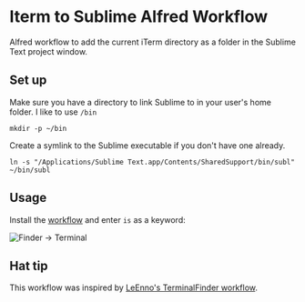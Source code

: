# Iterm to Sublime Alfred Workflow


Alfred workflow to add the current iTerm directory as a folder in the Sublime Text project window.

## Set up


Make sure you have a directory to link Sublime to in your user's home folder. I like to use `/bin`  

```
mkdir -p ~/bin
```
Create a symlink to the Sublime executable if you don't have one already.  

```
ln -s "/Applications/Sublime Text.app/Contents/SharedSupport/bin/subl" ~/bin/subl 
```

## Usage
Install the [workflow](https://raw.github.com/kevinSuttle/alfred-iterm-sublime/master/iTermSublimeText.alfredworkflow) and enter `is` as a keyword:

![Finder → Terminal](https://raw.github.com/kevinSuttle/alfred-iterm-sublime/master/screenshot.png)

Hat tip
-------

This workflow was inspired by [LeEnno's TerminalFinder workflow](https://github.com/LeEnno/alfred-terminalfinder "LeEnno/AlfredWorkflows · GitHub").